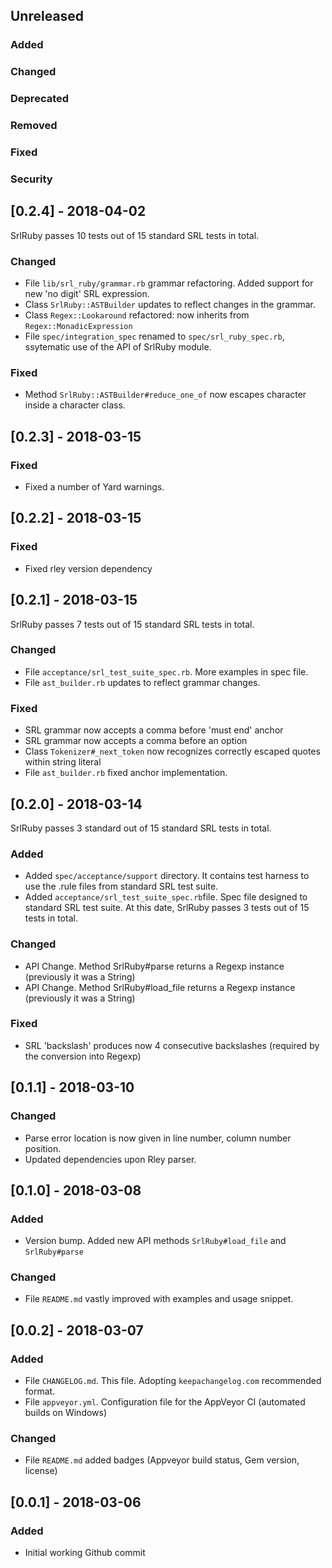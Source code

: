 ## Unreleased
### Added
### Changed
### Deprecated
### Removed
### Fixed
### Security

## [0.2.4] - 2018-04-02
SrlRuby passes 10 tests out of 15 standard SRL tests in total. 
### Changed
- File `lib/srl_ruby/grammar.rb` grammar refactoring. Added support for new 'no digit' SRL expression.
- Class `SrlRuby::ASTBuilder` updates to reflect changes in the grammar.
- Class `Regex::Lookaround` refactored: now inherits from `Regex::MonadicExpression`
- File `spec/integration_spec` renamed to `spec/srl_ruby_spec.rb`, ssytematic use of the API of SrlRuby module.

### Fixed
- Method `SrlRuby::ASTBuilder#reduce_one_of` now escapes character inside a character class.

## [0.2.3] - 2018-03-15
### Fixed
- Fixed a number of Yard warnings.

## [0.2.2] - 2018-03-15
### Fixed
- Fixed rley version dependency

## [0.2.1] - 2018-03-15
SrlRuby passes 7 tests out of 15 standard SRL tests in total.  
### Changed
- File `acceptance/srl_test_suite_spec.rb`. More examples in spec file.
- File `ast_builder.rb` updates to reflect grammar changes.

### Fixed
- SRL grammar now accepts a comma before 'must end' anchor
- SRL grammar now accepts a comma before an option
- Class `Tokenizer#_next_token` now recognizes correctly escaped quotes within string literal
- File `ast_builder.rb` fixed anchor implementation.

## [0.2.0] - 2018-03-14
SrlRuby passes 3 standard out of 15 standard SRL tests in total.
### Added
- Added `spec/acceptance/support` directory. It contains test harness to use the .rule files from standard SRL test suite. 
- Added `acceptance/srl_test_suite_spec.rb`file. Spec file designed to standard SRL test suite. At this date, SrlRuby passes 3 tests out of 15 tests in total.

### Changed
- API Change. Method SrlRuby#parse returns a Regexp instance (previously it was a String)
- API Change. Method SrlRuby#load_file returns a Regexp instance (previously it was a String)

### Fixed
- SRL 'backslash' produces now 4 consecutive backslashes (required by the conversion into Regexp)

## [0.1.1] - 2018-03-10
### Changed
- Parse error location is now given in line number, column number position.
- Updated dependencies upon Rley parser.

## [0.1.0] - 2018-03-08
### Added
- Version bump. Added new API methods `SrlRuby#load_file` and `SrlRuby#parse`

### Changed
- File `README.md` vastly improved with examples and usage snippet.

## [0.0.2] - 2018-03-07
### Added
- File `CHANGELOG.md`. This file. Adopting `keepachangelog.com` recommended format.
- File `appveyor.yml`. Configuration file for the AppVeyor CI (automated builds on Windows)

### Changed
- File `README.md` added badges (Appveyor build status, Gem version, license)

## [0.0.1] - 2018-03-06
### Added
- Initial working Github commit

